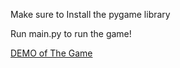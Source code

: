 

Make sure to Install the pygame library

Run main.py to run the game!

[DEMO of The Game](https://user-images.githubusercontent.com/30742012/143855260-7534adf8-fdc9-4c9c-83b5-fb4b589788f5.gif)

